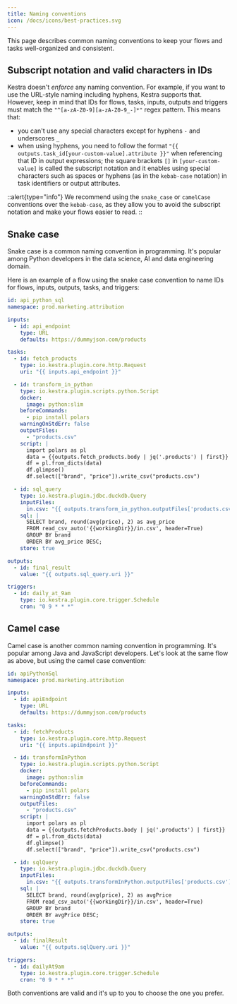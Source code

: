 ```yaml
---
title: Naming conventions
icon: /docs/icons/best-practices.svg
---
```


This page describes common naming conventions to keep your flows and tasks well-organized and consistent.

## Subscript notation and valid characters in IDs

Kestra doesn't _enforce_ any naming convention. For example, if you want to use the URL-style naming including hyphens, Kestra supports that. However, keep in mind that IDs for flows, tasks, inputs, outputs and triggers must match the `"^[a-zA-Z0-9][a-zA-Z0-9_-]*"` regex pattern. This means that:

- you can't use any special characters except for hyphens ``-`` and underscores ``_``
- when using hyphens, you need to follow the format `"{{ outputs.task_id[your-custom-value].attribute }}"` when referencing that ID in output expressions; the square brackets `[]` in  `[your-custom-value]` is called the subscript notation and it enables using special characters such as spaces or hyphens (as in the `kebab-case` notation) in task identifiers or output attributes.

::alert{type="info"}
We recommend using the `snake_case` or `camelCase` conventions over the `kebab-case`, as they allow you to avoid the subscript notation and make your flows easier to read.
::

## Snake case

Snake case is a common naming convention in programming. It's popular among Python developers in the data science, AI and data engineering domain.

Here is an example of a flow using the snake case convention to name IDs for flows, inputs, outputs, tasks, and triggers:

```yaml
id: api_python_sql
namespace: prod.marketing.attribution

inputs:
  - id: api_endpoint
    type: URL
    defaults: https://dummyjson.com/products

tasks:
  - id: fetch_products
    type: io.kestra.plugin.core.http.Request
    uri: "{{ inputs.api_endpoint }}"

  - id: transform_in_python
    type: io.kestra.plugin.scripts.python.Script
    docker:
      image: python:slim
    beforeCommands:
      - pip install polars
    warningOnStdErr: false
    outputFiles:
      - "products.csv"
    script: |
      import polars as pl
      data = {{outputs.fetch_products.body | jq('.products') | first}}
      df = pl.from_dicts(data)
      df.glimpse()
      df.select(["brand", "price"]).write_csv("products.csv")

  - id: sql_query
    type: io.kestra.plugin.jdbc.duckdb.Query
    inputFiles:
      in.csv: "{{ outputs.transform_in_python.outputFiles['products.csv'] }}"
    sql: |
      SELECT brand, round(avg(price), 2) as avg_price
      FROM read_csv_auto('{{workingDir}}/in.csv', header=True)
      GROUP BY brand
      ORDER BY avg_price DESC;
    store: true

outputs:
  - id: final_result
    value: "{{ outputs.sql_query.uri }}"

triggers:
  - id: daily_at_9am
    type: io.kestra.plugin.core.trigger.Schedule
    cron: "0 9 * * *"
```

## Camel case

Camel case is another common naming convention in programming. It's popular among Java and JavaScript developers. Let's look at the same flow as above, but using the camel case convention:

```yaml
id: apiPythonSql
namespace: prod.marketing.attribution

inputs:
  - id: apiEndpoint
    type: URL
    defaults: https://dummyjson.com/products

tasks:
  - id: fetchProducts
    type: io.kestra.plugin.core.http.Request
    uri: "{{ inputs.apiEndpoint }}"

  - id: transformInPython
    type: io.kestra.plugin.scripts.python.Script
    docker:
      image: python:slim
    beforeCommands:
      - pip install polars
    warningOnStdErr: false
    outputFiles:
      - "products.csv"
    script: |
      import polars as pl
      data = {{outputs.fetchProducts.body | jq('.products') | first}}
      df = pl.from_dicts(data)
      df.glimpse()
      df.select(["brand", "price"]).write_csv("products.csv")

  - id: sqlQuery
    type: io.kestra.plugin.jdbc.duckdb.Query
    inputFiles:
      in.csv: "{{ outputs.transformInPython.outputFiles['products.csv'] }}"
    sql: |
      SELECT brand, round(avg(price), 2) as avgPrice
      FROM read_csv_auto('{{workingDir}}/in.csv', header=True)
      GROUP BY brand
      ORDER BY avgPrice DESC;
    store: true

outputs:
  - id: finalResult
    value: "{{ outputs.sqlQuery.uri }}"

triggers:
  - id: dailyAt9am
    type: io.kestra.plugin.core.trigger.Schedule
    cron: "0 9 * * *"
```

Both conventions are valid and it's up to you to choose the one you prefer.

